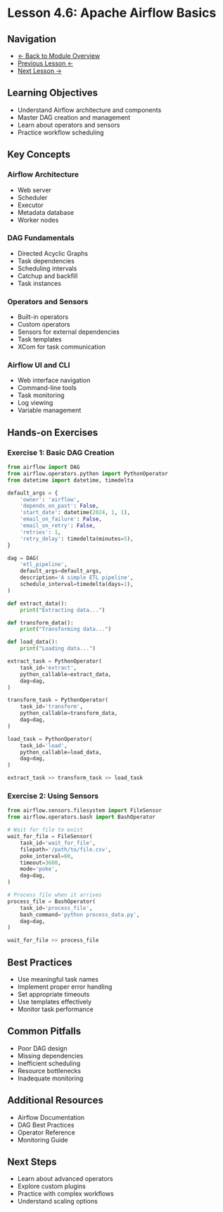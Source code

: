 # Lesson 4.6: Apache Airflow Basics

## Navigation
- [← Back to Module Overview](./README.md)
- [Previous Lesson ←](./4.5-advanced-data-formats.md)
- [Next Lesson →](./4.7-advanced-airflow-concepts.md)

## Learning Objectives
- Understand Airflow architecture and components
- Master DAG creation and management
- Learn about operators and sensors
- Practice workflow scheduling

## Key Concepts

### Airflow Architecture
- Web server
- Scheduler
- Executor
- Metadata database
- Worker nodes

### DAG Fundamentals
- Directed Acyclic Graphs
- Task dependencies
- Scheduling intervals
- Catchup and backfill
- Task instances

### Operators and Sensors
- Built-in operators
- Custom operators
- Sensors for external dependencies
- Task templates
- XCom for task communication

### Airflow UI and CLI
- Web interface navigation
- Command-line tools
- Task monitoring
- Log viewing
- Variable management

## Hands-on Exercises

### Exercise 1: Basic DAG Creation
```python
from airflow import DAG
from airflow.operators.python import PythonOperator
from datetime import datetime, timedelta

default_args = {
    'owner': 'airflow',
    'depends_on_past': False,
    'start_date': datetime(2024, 1, 1),
    'email_on_failure': False,
    'email_on_retry': False,
    'retries': 1,
    'retry_delay': timedelta(minutes=5),
}

dag = DAG(
    'etl_pipeline',
    default_args=default_args,
    description='A simple ETL pipeline',
    schedule_interval=timedelta(days=1),
)

def extract_data():
    print("Extracting data...")

def transform_data():
    print("Transforming data...")

def load_data():
    print("Loading data...")

extract_task = PythonOperator(
    task_id='extract',
    python_callable=extract_data,
    dag=dag,
)

transform_task = PythonOperator(
    task_id='transform',
    python_callable=transform_data,
    dag=dag,
)

load_task = PythonOperator(
    task_id='load',
    python_callable=load_data,
    dag=dag,
)

extract_task >> transform_task >> load_task
```

### Exercise 2: Using Sensors
```python
from airflow.sensors.filesystem import FileSensor
from airflow.operators.bash import BashOperator

# Wait for file to exist
wait_for_file = FileSensor(
    task_id='wait_for_file',
    filepath='/path/to/file.csv',
    poke_interval=60,
    timeout=3600,
    mode='poke',
    dag=dag,
)

# Process file when it arrives
process_file = BashOperator(
    task_id='process_file',
    bash_command='python process_data.py',
    dag=dag,
)

wait_for_file >> process_file
```

## Best Practices
- Use meaningful task names
- Implement proper error handling
- Set appropriate timeouts
- Use templates effectively
- Monitor task performance

## Common Pitfalls
- Poor DAG design
- Missing dependencies
- Inefficient scheduling
- Resource bottlenecks
- Inadequate monitoring

## Additional Resources
- Airflow Documentation
- DAG Best Practices
- Operator Reference
- Monitoring Guide

## Next Steps
- Learn about advanced operators
- Explore custom plugins
- Practice with complex workflows
- Understand scaling options 
